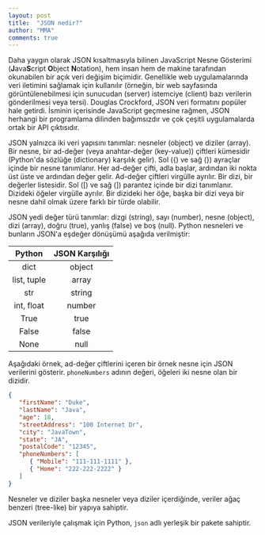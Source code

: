 ```yaml
---
layout: post
title:  "JSON nedir?"
author: "MMA"
comments: true
---
```


Daha yaygın olarak JSON kısaltmasıyla bilinen JavaScript Nesne Gösterimi (**J**ava**S**cript **O**bject **N**otation), hem insan hem de makine tarafından okunabilen bir açık veri değişim biçimidir. Genellikle web uygulamalarında veri iletimini sağlamak için kullanılır (örneğin, bir web sayfasında görüntülenebilmesi için sunucudan (server) istemciye (client) bazı verilerin gönderilmesi veya tersi). Douglas Crockford, JSON veri formatını popüler hale getirdi. İsminin içerisinde JavaScript geçmesine rağmen, JSON herhangi bir programlama dilinden bağımsızdır ve çok çeşitli uygulamalarda ortak bir API çıktısıdır.
 
JSON yalnızca iki veri yapısını tanımlar: nesneler (object) ve diziler (array). Bir nesne, bir ad-değer (veya anahtar-değer (key-value)) çiftleri kümesidir (Python'da sözlüğe (dictionary) karşılık gelir). Sol ({) ve sağ (}) ayraçlar içinde bir nesne tanımlanır. Her ad-değer çifti, adla başlar, ardından iki nokta üst üste ve ardından değer gelir. Ad-değer çiftleri virgülle ayrılır. Bir dizi, bir değerler listesidir. Sol ([) ve sağ (]) parantez içinde bir dizi tanımlanır. Dizideki öğeler virgülle ayrılır. Bir dizideki her öğe, başka bir dizi veya bir nesne dahil olmak üzere farklı bir türde olabilir.

JSON yedi değer türü tanımlar: dizgi (string), sayı (number), nesne (object), dizi (array), doğru (true), yanlış (false) ve boş (null). Python nesneleri ve bunların JSON'a eşdeğer dönüşümü aşağıda verilmiştir:

|    **Python**   | **JSON Karşılığı** |
|:-----------:|:---------------:|
|     dict    |      object     |
| list, tuple |      array      |
|     str     |      string     |
|  int, float |      number     |
|     True    |       true      |
|    False    |      false      |
|     None    |       null      |

Aşağıdaki örnek, ad-değer çiftlerini içeren bir örnek nesne için JSON verilerini gösterir. `phoneNumbers` adının değeri, öğeleri iki nesne olan bir dizidir.

```JSON
{
   "firstName": "Duke",
   "lastName": "Java",
   "age": 18,
   "streetAddress": "100 Internet Dr",
   "city": "JavaTown",
   "state": "JA",
   "postalCode": "12345",
   "phoneNumbers": [
      { "Mobile": "111-111-1111" },
      { "Home": "222-222-2222" }
   ]
}
```

Nesneler ve diziler başka nesneler veya diziler içerdiğinde, veriler ağaç benzeri (tree-like) bir yapıya sahiptir.

JSON verileriyle çalışmak için Python, `json` adlı yerleşik bir pakete sahiptir.

